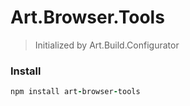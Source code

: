 # Art.Browser.Tools

> Initialized by Art.Build.Configurator

### Install

```coffeescript
npm install art-browser-tools
```